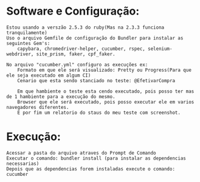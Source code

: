 ﻿# Software e Configuração:
	Estou usando a verszão 2.5.3 do ruby(Mas na 2.3.3 funciona tranquilamente)
	Uso o arquivo Gemfile de configuração do Bundler para instalar as seguintes Gem's:
		capybara, chromedriver-helper, cucumber, rspec, selenium-webdriver, site_prism, faker, cpf_faker.
	
	No arquivo "cucumber.yml" configuro as execuções ex:
		Formato em que ele será visualizado: Pretty ou Progress(Para que ele seja executado em algum CI)
		Cenario que esta sendo stanciado no teste: @EfetivarCompra

		Em que hambiente o teste esta cendo executado, pois posso ter mas de 1 hambiente para a execução do mesmo.
		Browser que ele será executado, pois posso executar ele em varios navegadores diferentes.
		E por fim um relatorio do staus do meu teste com screenshot.
# Execução:
	Acessar a pasta do arquivo atraves do Prompt de Comando
	Executar o comando: bundler install (para instalar as dependencias necessarias)
	Depois que as dependencias forem instaladas execute o comando: cucumber